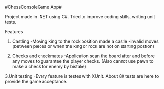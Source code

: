 #ChessConsoleGame App#

Project made in .NET using C#. 
Tried to improve coding skills, writing unit tests. 


Features

1. Castling
-Moving king to the rock position made a castle
-invalid moves (between pieces or when the king or rock are not on starting postion)

2. Checks and checkmates
-Application scan the board after and before any moves to guarantee the player checks. (Also cannot use pawn to make a check for enemy by bistake)

3.Unit testing
-Every feature is testes with XUnit. About 80 tests are here to provide the game acceptance.
